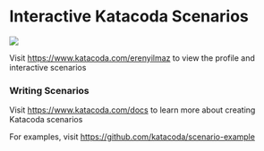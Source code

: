# Interactive Katacoda Scenarios

[![](http://shields.katacoda.com/katacoda/erenyilmaz/count.svg)](https://www.katacoda.com/erenyilmaz "Get your profile on Katacoda.com")

Visit https://www.katacoda.com/erenyilmaz to view the profile and interactive scenarios

### Writing Scenarios
Visit https://www.katacoda.com/docs to learn more about creating Katacoda scenarios

For examples, visit https://github.com/katacoda/scenario-example
